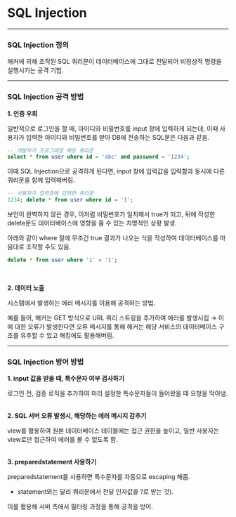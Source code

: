 # SQL Injection

---

### SQL Injection 정의

해커에 의해 조작된 SQL 쿼리문이 데이터베이스에 그대로 전달되어 비정상적 명령을 실행시키는 공격 기법.

---

### SQL Injection 공격 방법

**1. 인증 우회**

일반적으로 로그인을 할 때, 아이디와 비밀번호를 input 창에 입력하게 되는데, 이때 사용자가 입력한 아이디와 비밀번호를 받아 DB에 전송하는 SQL문은 다음과 같음.

```sql
-- 개발자가 프로그래밍 해둔 쿼리문
select * from user where id = 'abc' and password = '1234';
```

이때 SQL Injection으로 공격하게 된다면, input 창에 입력값을 입력함과 동시에 다른 쿼리문을 함께 입력해버림.

```sql
-- 사용자가 입력창에 입력한 쿼리문
1234; delete * from user where id = '1';
```

보안이 완벽하지 않은 경우, 이처럼 비밀번호가 일치해서 true가 되고, 뒤에 작성한 delete문도 데이터베이스에 영향을 줄 수 있는 치명적인 상황 발생.

아래와 같이 where 절에 무조건 true 결과가 나오는 식을 작성하여 데이터베이스를 마음대로 조작할 수도 있음.

```sql
delete * from user where '1' = '1';
```
</br>

**2. 데이터 노출**

시스템에서 발생하는 에러 메시지를 이용해 공격하는 방법.

예를 들어, 해커는 GET 방식으로 URL 쿼리 스트링을 추가하여 에러를 발생시킴 → 이에 대한 오류가 발생한다면 오류 메시지를 통해 해커는 해당 서비스의 데이터베이스 구조를 유추할 수 있고 해킹에도 활용해버림.

---

### SQL Injection 방어 방법

**1. input 값을 받을 때, 특수문자 여부 검사하기**

로그인 전, 검증 로직을 추가하여 미리 설정한 특수문자들이 들어왔을 때 요청을 막아냄.
</br></br>

**2. SQL 서버 오류 발생시, 해당하는 에러 메시지 감추기**

view를 활용하여 원본 데이터베이스 테이블에는 접근 권한을 높이고,  일반 사용자는 view로만 접근하여 에러를 볼 수 없도록 함.
</br></br>

**3. preparedstatement 사용하기**

preparedstatement를 사용하면 특수문자를 자동으로 escaping 해줌.

- statement와는 달리 쿼리문에서 전달 인자값을 ?로 받는 것).

이를 활용해 서버 측에서 필터링 과정을 통해 공격을 방어.
